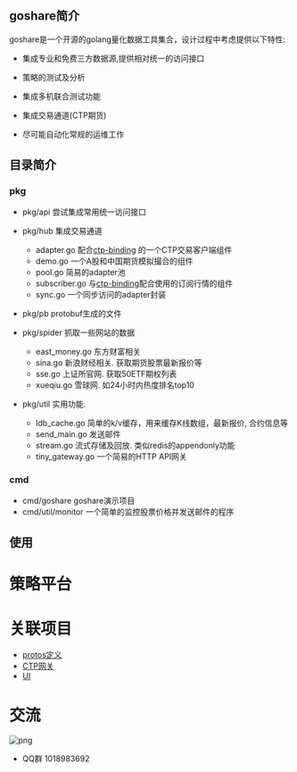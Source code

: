 ## goshare简介
  goshare是一个开源的golang量化数据工具集合，设计过程中考虑提供以下特性:

* 集成专业和免费三方数据源,提供相对统一的访问接口

* 策略的测试及分析

* 集成多机联合测试功能

* 集成交易通道(CTP期货)

* 尽可能自动化常规的运维工作

## 目录简介

### pkg

* pkg/api 尝试集成常用统一访问接口


* pkg/hub 集成交易通道
  * adapter.go 配合[ctp-binding](https://github.com/mineralres/ctp-binding) 的一个CTP交易客户端组件
  * demo.go  一个A股和中国期货模拟撮合的组件
  * pool.go 简易的adapter池
  * subscriber.go 与[ctp-binding](https://github.com/mineralres/ctp-binding)配合使用的订阅行情的组件
  * sync.go 一个同步访问的adapter封装


* pkg/pb  protobuf生成的文件


* pkg/spider 抓取一些网站的数据
  * east_money.go 东方财富相关
  * sina.go 新浪财经相关. 获取期货股票最新报价等
  * sse.go  上证所官网. 获取50ETF期权列表
  * xueqiu.go 雪球网. 如24小时内热度排名top10


* pkg/util 实用功能.
  * ldb_cache.go 简单的k/v缓存，用来缓存K线数组，最新报价, 合约信息等
  * send_main.go 发送邮件
  * stream.go 流式存储及回放. 类似redis的appendonly功能
  * tiny_gateway.go 一个简易的HTTP API网关

### cmd

* cmd/goshare  goshare演示项目
* cmd/util/monitor  一个简单的监控股票价格并发送邮件的程序

## 使用

# 策略平台

# 关联项目
 * [protos定义](https://github.com/mineralres/protos)
 * [CTP网关](https://github.com/mineralres/ctp-binding)
 * [UI](https://github.com/mineralres/goshare-ui)

# 交流

![png](https://github.com/mineralres/goshare/blob/master/doc/images/goshare-group.png)

* QQ群 1018983692 

